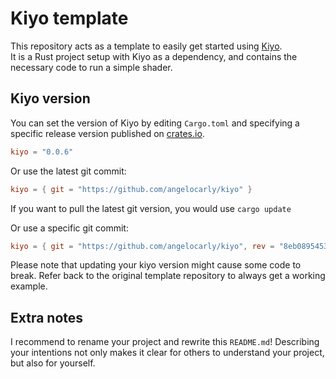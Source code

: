 # Kiyo template

This repository acts as a template to easily get started using [Kiyo](https://github.com/angelocarly/kiyo).  
It is a Rust project setup with Kiyo as a dependency, and contains the necessary code to run a simple shader.

## Kiyo version
You can set the version of Kiyo by editing `Cargo.toml` and specifying a specific release version published on [crates.io](https://crates.io/crates/kiyo/).
```toml
kiyo = "0.0.6"
```

Or use the latest git commit:
```toml
kiyo = { git = "https://github.com/angelocarly/kiyo" }
```
If you want to pull the latest git version, you would use `cargo update`

Or use a specific git commit:
```toml
kiyo = { git = "https://github.com/angelocarly/kiyo", rev = "8eb08954530a9a947b644828062d7d03a10218b" }
```

Please note that updating your kiyo version might cause some code to break. Refer back to the original template repository to always get a working example.

## Extra notes
I recommend to rename your project and rewrite this `README.md`! Describing your intentions not only makes it clear for others to understand your project, but also for yourself. 
